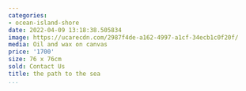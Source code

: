 ```yaml
---
categories:
- ocean-island-shore
date: 2022-04-09 13:18:38.505834
image: https://ucarecdn.com/2987f4de-a162-4997-a1cf-34ecb1c0f20f/
media: Oil and wax on canvas
price: '1700'
size: 76 x 76cm
sold: Contact Us
title: the path to the sea
...
```

